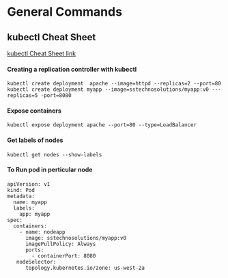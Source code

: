 # General Commands

## kubectl Cheat Sheet

[kubectl Cheat Sheet link](https://kubernetes.io/docs/reference/kubectl/cheatsheet/)



#### Creating a replication controller with kubectl
`kubectl create deployment  apache --image=httpd --replicas=2 --port=80`
`kubectl create deployment myapp --image=sstechnosolutions/myapp:v0 ---replicas=5 -port=8080`

#### Expose containers
`kubectl expose deployment apache --port=80 --type=LoadBalancer`


#### Get labels of nodes
`kubectl get nodes --show-labels`

#### To Run pod in perticular node

```
apiVersion: v1
kind: Pod
metadata:
  name: myapp
  labels:
    app: myapp
spec:
  containers:
    - name: nodeapp
      image: sstechnosolutions/myapp:v0
      imagePullPolicy: Always
      ports:
        - containerPort: 8080
   nodeSelector:
      topology.kubernetes.io/zone: us-west-2a

```

